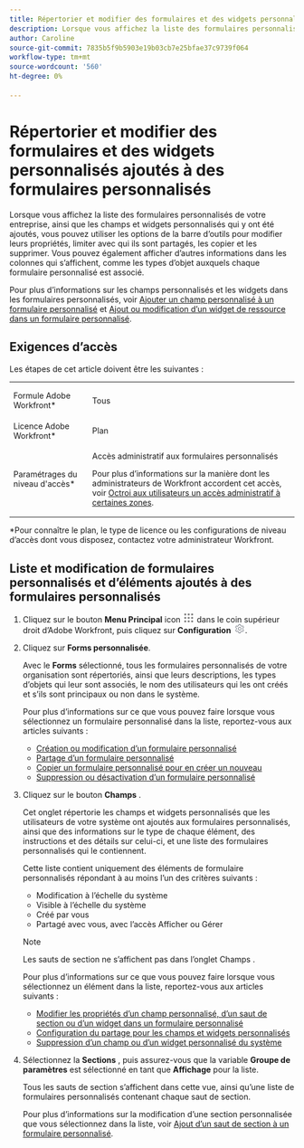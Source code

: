 ```yaml
---
title: Répertorier et modifier des formulaires et des widgets personnalisés ajoutés à des formulaires personnalisés
description: Lorsque vous affichez la liste des formulaires personnalisés de votre entreprise, ainsi que les champs et widgets personnalisés qui y ont été ajoutés, vous pouvez utiliser les options de la barre d’outils pour modifier leurs propriétés, limiter avec qui ils sont partagés, les copier et les supprimer. Vous pouvez également afficher d’autres informations dans les colonnes qui s’affichent, comme les types d’objet auxquels chaque formulaire personnalisé est associé.
author: Caroline
source-git-commit: 7835b5f9b5903e19b03cb7e25bfae37c9739f064
workflow-type: tm+mt
source-wordcount: '560'
ht-degree: 0%

---
```



# Répertorier et modifier des formulaires et des widgets personnalisés ajoutés à des formulaires personnalisés

Lorsque vous affichez la liste des formulaires personnalisés de votre entreprise, ainsi que les champs et widgets personnalisés qui y ont été ajoutés, vous pouvez utiliser les options de la barre d’outils pour modifier leurs propriétés, limiter avec qui ils sont partagés, les copier et les supprimer. Vous pouvez également afficher d’autres informations dans les colonnes qui s’affichent, comme les types d’objet auxquels chaque formulaire personnalisé est associé.

Pour plus d’informations sur les champs personnalisés et les widgets dans les formulaires personnalisés, voir [Ajouter un champ personnalisé à un formulaire personnalisé](../../../administration-and-setup/customize-workfront/create-manage-custom-forms/add-a-custom-field-to-a-custom-form.md) et [Ajout ou modification d’un widget de ressource dans un formulaire personnalisé](../../../administration-and-setup/customize-workfront/create-manage-custom-forms/add-widget-or-edit-its-properties-in-a-custom-form.md).

## Exigences d’accès

Les étapes de cet article doivent être les suivantes :

<table style="table-layout:auto"> 
 <col> 
 <col> 
 <tbody> 
  <tr data-mc-conditions=""> 
   <td role="rowheader"> <p>Formule Adobe Workfront*</p> </td> 
   <td>Tous</td> 
  </tr> 
  <tr> 
   <td role="rowheader">Licence Adobe Workfront*</td> 
   <td>Plan</td> 
  </tr> 
  <tr data-mc-conditions=""> 
   <td role="rowheader">Paramétrages du niveau d'accès*</td> 
   <td> <p>Accès administratif aux formulaires personnalisés</p> <p>Pour plus d’informations sur la manière dont les administrateurs de Workfront accordent cet accès, voir <a href="../../../administration-and-setup/add-users/configure-and-grant-access/grant-users-admin-access-certain-areas.md" class="MCXref xref">Octroi aux utilisateurs un accès administratif à certaines zones</a>.</p> </td> 
  </tr> 
 </tbody> 
</table>

&#42;Pour connaître le plan, le type de licence ou les configurations de niveau d’accès dont vous disposez, contactez votre administrateur Workfront.

## Liste et modification de formulaires personnalisés et d’éléments ajoutés à des formulaires personnalisés

1. Cliquez sur le bouton **Menu Principal** icon ![](assets/main-menu-icon.png) dans le coin supérieur droit d’Adobe Workfront, puis cliquez sur **Configuration** ![](assets/gear-icon-settings.png).

1. Cliquez sur **Forms personnalisée**.

   Avec le **Forms** sélectionné, tous les formulaires personnalisés de votre organisation sont répertoriés, ainsi que leurs descriptions, les types d’objets qui leur sont associés, le nom des utilisateurs qui les ont créés et s’ils sont principaux ou non dans le système.

   Pour plus d’informations sur ce que vous pouvez faire lorsque vous sélectionnez un formulaire personnalisé dans la liste, reportez-vous aux articles suivants :

   * [Création ou modification d’un formulaire personnalisé](../../../administration-and-setup/customize-workfront/create-manage-custom-forms/create-or-edit-a-custom-form.md)
   * [Partage d’un formulaire personnalisé](../../../administration-and-setup/customize-workfront/create-manage-custom-forms/share-access-to-a-custom-form.md)
   * [Copier un formulaire personnalisé pour en créer un nouveau](../../../administration-and-setup/customize-workfront/create-manage-custom-forms/copy-custom-form-to-create-a-new-one.md)
   * [Suppression ou désactivation d’un formulaire personnalisé](../../../administration-and-setup/customize-workfront/create-manage-custom-forms/delete-or-deactivate-a-custom-form.md)

1. Cliquez sur le bouton **Champs** .

   Cet onglet répertorie les champs et widgets personnalisés que les utilisateurs de votre système ont ajoutés aux formulaires personnalisés, ainsi que des informations sur le type de chaque élément, des instructions et des détails sur celui-ci, et une liste des formulaires personnalisés qui le contiennent.

   Cette liste contient uniquement des éléments de formulaire personnalisés répondant à au moins l’un des critères suivants :

   * Modification à l’échelle du système
   * Visible à l’échelle du système
   * Créé par vous
   * Partagé avec vous, avec l’accès Afficher ou Gérer

   >[!NOTE]
   >
   >Les sauts de section ne s’affichent pas dans l’onglet Champs .

   Pour plus d’informations sur ce que vous pouvez faire lorsque vous sélectionnez un élément dans la liste, reportez-vous aux articles suivants :

   * [Modifier les propriétés d’un champ personnalisé, d’un saut de section ou d’un widget dans un formulaire personnalisé](../../../administration-and-setup/customize-workfront/create-manage-custom-forms/edit-a-custom-field.md)
   * [Configuration du partage pour les champs et widgets personnalisés](../../../administration-and-setup/customize-workfront/create-manage-custom-forms/configure-sharing-for-a-custom-field.md)
   * [Suppression d’un champ ou d’un widget personnalisé du système](../../../administration-and-setup/customize-workfront/create-manage-custom-forms/delete-a-custom-field.md)


1. Sélectionnez la **Sections** , puis assurez-vous que la variable **Groupe de paramètres** est sélectionné en tant que **Affichage** pour la liste.

   Tous les sauts de section s’affichent dans cette vue, ainsi qu’une liste de formulaires personnalisés contenant chaque saut de section.

   Pour plus d’informations sur la modification d’une section personnalisée que vous sélectionnez dans la liste, voir [Ajout d’un saut de section à un formulaire personnalisé](../../../administration-and-setup/customize-workfront/create-manage-custom-forms/add-a-section-break-to-a-custom-form.md).

